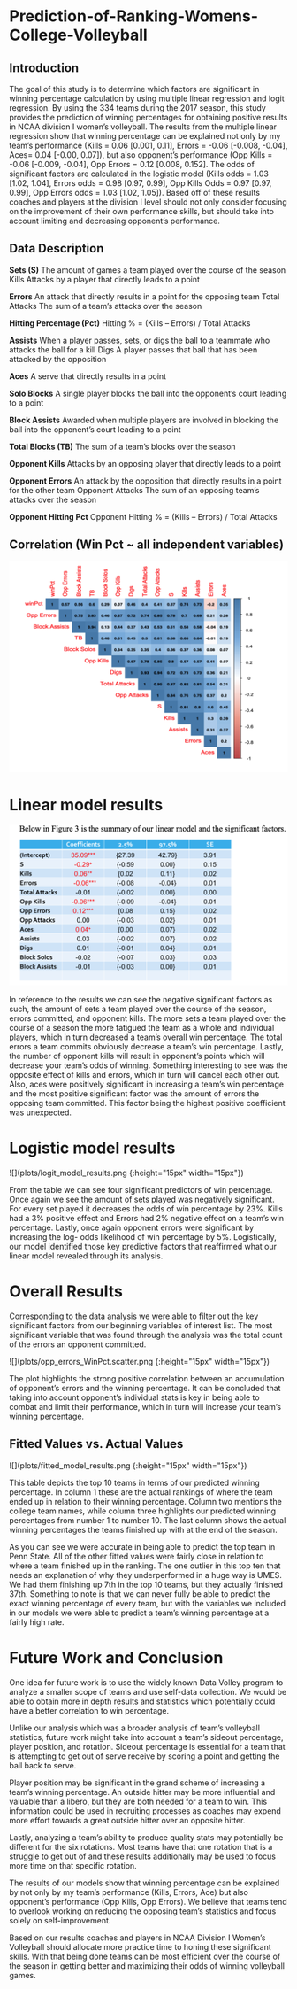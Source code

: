 # Prediction-of-Ranking-Womens-College-Volleyball

## Introduction

The goal of this study is to determine which factors are significant in winning percentage calculation by using multiple linear regression and logit regression. By using the 334 teams during the 2017 season, this study provides the prediction of winning percentages for obtaining positive results in NCAA division I women’s volleyball. The results from the multiple linear regression show that winning percentage can be explained not only by my team’s performance (Kills = 0.06 [0.001, 0.11], Errors = -0.06 [-0.008, -0.04], Aces= 0.04 [-0.00, 0.07]), but also opponent’s performance (Opp Kills = -0.06 [-0.009, -0.04], Opp Errors = 0.12 [0.008, 0.152]. The odds of significant factors are calculated in the logistic model (Kills odds = 1.03 [1.02, 1.04], Errors odds = 0.98 [0.97, 0.99], Opp Kills Odds = 0.97 [0.97, 0.99], Opp Errors odds = 1.03 [1.02, 1.05]). Based off of these results coaches and players at the division I level should not only consider focusing on the improvement of their own performance skills, but should take into account limiting and decreasing opponent’s performance. 

## Data Description

**Sets (S)** The amount of games a team played over the course of the season Kills Attacks by a player that directly leads to a point

**Errors** An attack that directly results in a point for the opposing team Total Attacks The sum of a team’s attacks over the season

**Hitting Percentage (Pct)** Hitting % = (Kills – Errors) / Total Attacks

**Assists** When a player passes, sets, or digs the ball to a teammate who attacks the ball for a kill Digs A player passes that ball that has been attacked by the opposition

**Aces** A serve that directly results in a point

**Solo Blocks** A single player blocks the ball into the opponent’s court leading to a point

**Block Assists** Awarded when multiple players are involved in blocking the ball into the
opponent’s court leading to a point

**Total Blocks (TB)** The sum of a team’s blocks over the season

**Opponent Kills** Attacks by an opposing player that directly leads to a point

**Opponent Errors** An attack by the opposition that directly results in a point for the other team Opponent Attacks The sum of an opposing team’s attacks over the season

**Opponent Hitting Pct** Opponent Hitting % = (Kills – Errors) / Total Attacks





## Correlation (Win Pct ~ all independent variables)

![](plots/correlation_matrix.png)<!-- .element height="50%" width="50%" -->



# Linear model results

![](plots/linear_model_results.png)<!-- .element height="50%" width="50%" -->



In reference to the results we can see the negative significant factors as such, the amount of sets a team played over the course of the season, errors committed, and opponent kills. The more sets a team played over the course of a season the more fatigued the team as a whole and individual players, which in turn decreased a team’s overall win percentage. The total errors a team commits obviously decrease a team’s win percentage. Lastly, the number of opponent kills will result in opponent’s points which will decrease your team’s odds of winning. Something interesting to see was the opposite effect of kills and errors, which in turn will cancel each other out. Also, aces were positively significant in increasing a team’s win percentage and the most positive significant factor was the amount of errors the opposing team committed. This factor being the highest positive coefficient was unexpected.



# Logistic model results

![](plots/logit_model_results.png {:height="15px" width="15px"})



From the table we can see four significant predictors of win percentage. Once again we see the amount of sets played was negatively significant. For every set played it decreases the odds of win percentage by 23%. Kills had a 3% positive effect and Errors had 2% negative effect on a team’s win percentage. Lastly, once again opponent errors were significant by increasing the log- odds likelihood of win percentage by 5%. Logistically, our model identified those key predictive factors that reaffirmed what our linear model revealed through its analysis.



# Overall Results

Corresponding to the data analysis we were able to filter out the key significant factors from our beginning variables of interest list. The most significant variable that was found through the analysis was the total count of the errors an opponent committed.

![](plots/opp_errors_WinPct.scatter.png {:height="15px" width="15px"})



The plot highlights the strong positive correlation between an accumulation of opponent’s errors and the winning percentage. It can be concluded that taking into account opponent’s individual stats is key in being able to combat and limit their performance, which in turn will increase your team’s winning percentage.


## Fitted Values vs. Actual Values

![](plots/fitted_model_results.png {:height="15px" width="15px"})



This table depicts the top 10 teams in terms of our predicted winning percentage. In column 1 these are the actual rankings of where the team ended up in relation to their winning percentage. Column two mentions the college team names, while column three highlights our
predicted winning percentages from number 1 to number 10. The last column shows the actual winning percentages the teams finished up with at the end of the season.

As you can see we were accurate in being able to predict the top team in Penn State. All of the other fitted values were fairly close in relation to where a team finished up in the ranking. The one outlier in this top ten that needs an explanation of why they underperformed in a huge way is UMES. We had them finishing up 7th in the top 10 teams, but they actually finished 37th. Something to note is that we can never fully be able to predict the exact winning percentage of every team, but with the variables we included in our models we were able to predict a team’s winning percentage at a fairly high rate.




# Future Work and Conclusion

One idea for future work is to use the widely known Data Volley program to analyze a smaller scope of teams and use self-data collection. We would be able to obtain more in depth results and statistics which potentially could have a better correlation to win percentage. 

Unlike our analysis which was a broader analysis of team’s volleyball statistics, future work might take into account a team’s sideout percentage, player position, and rotation. Sideout percentage is essential for a team that is attempting to get out of serve receive by scoring a point and getting the ball back to serve. 

Player position may be significant in the grand scheme of increasing a team’s winning percentage. An outside hitter may be more influential and valuable than a libero, but they are both needed for a team to win. This information could be used in recruiting processes as coaches may expend more effort towards a great outside hitter over an opposite hitter. 

Lastly, analyzing a team’s ability to produce quality stats may potentially be different for the six rotations. Most teams have that one rotation that is a struggle to get out of and these results additionally may be used to focus more time on that specific rotation.

The results of our models show that winning percentage can be explained by not only by my team’s performance (Kills, Errors, Ace) but also opponent’s performance (Opp Kills, Opp Errors). We believe that teams tend to overlook working on reducing the opposing team’s statistics and focus solely on self-improvement.

Based on our results coaches and players in NCAA Division I Women’s Volleyball should allocate more practice time to honing these significant skills. With that being done teams can be most efficient over the course of the season in getting better and maximizing their odds of winning volleyball games.

